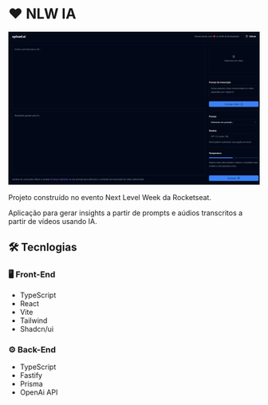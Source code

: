 # ❤️ NLW IA

![preview](./.github/preview.png)

Projeto construído no evento Next Level Week da Rocketseat.

Aplicação para gerar insights a partir de prompts e aúdios transcritos a partir de vídeos usando IA.

## 🛠️ Tecnlogias

### 🖥️ Front-End
- TypeScript
- React
- Vite
- Tailwind
- Shadcn/ui

### ⚙️ Back-End
- TypeScript
- Fastify
- Prisma
- OpenAi API
